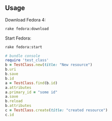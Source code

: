 ## Usage

Download Fedora 4:
```bash
rake fedora:download
```

Start Fedora:
```bash
rake fedora:start
```

```ruby
# bundle console
require 'test_class'
b = TestClass.new(title: "New resource")
b.uri
b.save
b.id
a = TestClass.find(b.id)
a.attributes
a.primary_id = "some id"
a.save
b.reload
b.attributes
c = TestClass.create(title: "created resource")
c.id
```
